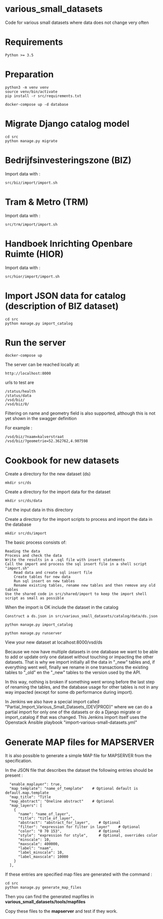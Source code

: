 # various_small_datasets

Code for various small datasets where data does not change very often 

# Requirements

    Python >= 3.5

# Preparation

    python3 -m venv venv
    source venv/bin/activate
    pip install -r src/requirements.txt
    
    docker-compose up -d database

# Migrate Django catalog model

    cd src
    python manage.py migrate

# Bedrijfsinvesteringszone (BIZ)

Import data with :

    src/biz/import/import.sh

# Tram & Metro (TRM)

Import data with :
 
    src/trm/import/import.sh

# Handboek Inrichting Openbare Ruimte (HIOR)

Import data with :

    src/hior/import/import.sh

# Import JSON data for catalog (description of BIZ dataset)

    cd src 
    python manage.py import_catalog

# Run the server

    docker-compose up
    
The server can be reached locally at:

    http://localhost:8000

urls to test are

    /status/health
    /status/data
    /vsd/biz/
    /vsd/biz/0/

Filtering on name and geometry field is also supported, although this is not yet  shown in the swagger definition

For example :

    /vsd/biz/?naam=kalverstraat
    /vsd/biz/?geometrie=52.362762,4.907598
    
# Cookbook for new datasets

Create a directory for the new dataset (ds)

    mkdir src/ds
    
Create a directory for the import data for the dataset

    mkdir src/ds/data
    
Put the input data in this directory

Create a directory for the import scripts to process and import the data in the database

    mkdir src/ds/import
    
The basic process consists of:

    Reading the data
    Process and check the data
    Write the results in a .sql file with insert statements
    Call the import and process the sql insert file in a shell script "import.sh"
        Read data and create sql insert file
        Create tables for new data
        Run sql insert on new tables
        Rename existing tables, rename new tables and then remove any old tables
    Use the shared code in src/shared/import to keep the import shell script as small as possible
    
When the import is OK include the dataset in the catalog

    Construct a ds.json in src/various_small_datasets/catalog/data/ds.json
    
    python manage.py import_catalog
    
    python manage.py runserver
    
View your new dataset at localhost:8000/vsd/ds

Because we now have multiple datasets in one database we want to be able to add or update only one dataset
without touching or impacting the other datasets. That is why we import initially all the data in "_new" tables
and, if everything went well, finally we rename in one transactions the existing tables to "_old" en the "_new"
tables to the version used by the API.

In this way, nothing is broken if something went wrong before the last step of renaming the tables, and the database
usage for other tables is not in any way impacted (except for some db performance during import).

In Jenkins we also have a special import called "Partial_Import_Various_Small_Datasets_(DEV|PROD)" where we can
do a partial import for only one of the datasets or do a Django migrate or import_catalog if that was changed.
This Jenkins import itself uses the Openstack Ansible playbook "import-various-small-datasets.yml"

# Generate MAP files for MAPSERVER

It is also possible to generate a simple MAP file for MAPSERVER from the specification.

In the JSON file that describes the dataset the following entries should be present :
        
      "enable_maplayer": true,
      "map_template": "name_of_template"    # Optional default is default.map.template  
      "map_title": "Title
      "map_abstract": "Oneline abstract"    # Optional
      "map_layers": [
        {
          "name": "name_of_layer",
          "title": "title_of_layer",
          "abstract": "abstract_for_layer",    # Optional
          "filter": "expression for filter in layer"    # Optional
          "color": "0 70 153",                 # Optional  
          "style": "expression for style",     # Optional, overrides color 
          "minscale": 10,
          "maxscale": 400000,
          "label": "naam",
          "label_minscale": 10,
          "label_maxscale": 10000
        }
      ],
 
 If these entries are specified map files are generated with the command : 
 
    cd src
    python manage.py generate_map_files 
    
Then you can find the generated mapfiles in **various_small_datasets/tools/mapfiles**    

Copy these files to the **mapserver**  and test if they work. 
